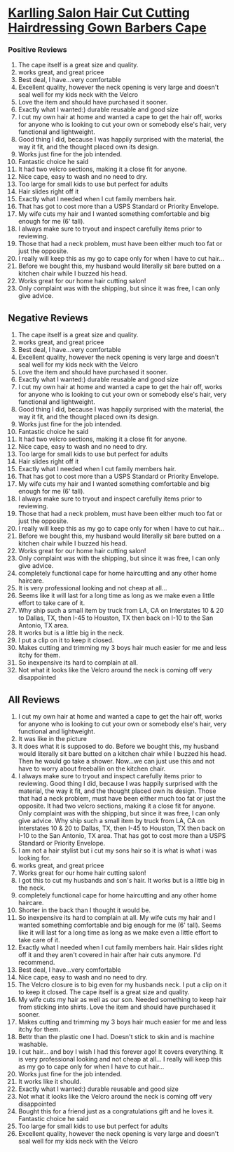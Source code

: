 # [Karlling Salon Hair Cut Cutting Hairdressing Gown Barbers Cape](https://products.checkmycream.com/products/Karlling-Salon-Hair-Cut-Cutting-Hairdressing-Gown-Barbers-Cape.html)

### Positive Reviews

<ol>
      <li>The cape itself is a great size and quality.</li>
      <li>works great, and great pricee</li>
      <li>Best deal, I have...very comfortable</li>
      <li>Excellent quality, however the neck opening is very large and doesn&#x27;t seal well for my kids neck with the Velcro</li>
      <li>Love the item and should have purchased it sooner.</li>
      <li>Exactly what I wanted:) durable reusable and good size</li>
      <li>I cut my own hair at home and wanted a cape to get the hair off, works for anyone who is looking to cut your own or somebody else&#x27;s hair, very functional and lightweight.</li>
      <li>Good thing I did, because I was happily surprised with the material, the way it fit, and the thought placed own its design.  </li>
      <li>Works just fine for the job intended.</li>
      <li>Fantastic choice he said</li>
      <li>It had two velcro sections, making it a close fit for anyone.  </li>
      <li>Nice cape, easy to wash and no need to dry.</li>
      <li>Too large for small kids to use but perfect for adults</li>
      <li>Hair slides right off it</li>
      <li>Exactly what I needed when I cut family members hair.</li>
      <li>That has got to cost more than a USPS Standard or Priority Envelope.</li>
      <li>My wife cuts my hair and I wanted something comfortable and big enough for me (6&#x27; tall).  </li>
      <li>I always make sure to tryout and inspect carefully items prior to reviewing.  </li>
      <li>Those that had a neck problem, must have been either much too fat or just the opposite.  </li>
      <li>I really will keep this as my go to cape only for when I have to cut hair...</li>
      <li>Before we bought this, my husband would literally sit bare butted on a kitchen chair while I buzzed his head.</li>
      <li>Works great for our home hair cutting salon!</li>
      <li>Only complaint was with the shipping, but since it was free, I can only give advice.  </li>
</ol>


<h2>Negative Reviews</h2>
<ol>
<li> The cape itself is a great size and quality.</li>
<li> works great, and great pricee</li>
<li> Best deal, I have...very comfortable</li>
<li> Excellent quality, however the neck opening is very large and doesn&#x27;t seal well for my kids neck with the Velcro</li>
<li> Love the item and should have purchased it sooner.</li>
<li> Exactly what I wanted:) durable reusable and good size</li>
<li> I cut my own hair at home and wanted a cape to get the hair off, works for anyone who is looking to cut your own or somebody else&#x27;s hair, very functional and lightweight.</li>
<li> Good thing I did, because I was happily surprised with the material, the way it fit, and the thought placed own its design.  </li>
<li> Works just fine for the job intended.</li>
<li> Fantastic choice he said</li>
<li> It had two velcro sections, making it a close fit for anyone.  </li>
<li> Nice cape, easy to wash and no need to dry.</li>
<li> Too large for small kids to use but perfect for adults</li>
<li> Hair slides right off it</li>
<li> Exactly what I needed when I cut family members hair.</li>
<li> That has got to cost more than a USPS Standard or Priority Envelope.</li>
<li> My wife cuts my hair and I wanted something comfortable and big enough for me (6&#x27; tall).  </li>
<li> I always make sure to tryout and inspect carefully items prior to reviewing.  </li>
<li> Those that had a neck problem, must have been either much too fat or just the opposite.  </li>
<li> I really will keep this as my go to cape only for when I have to cut hair...</li>
<li> Before we bought this, my husband would literally sit bare butted on a kitchen chair while I buzzed his head.</li>
<li> Works great for our home hair cutting salon!</li>
<li> Only complaint was with the shipping, but since it was free, I can only give advice.  </li>
<li> completely functional cape for home haircutting and any other home haircare.</li>
<li> It is very professional looking and not cheap at all...</li>
<li> Seems like it will last for a long time as long as we make even a little effort to take care of it.</li>
<li> Why ship such a small item by truck from LA, CA on Interstates 10 &amp; 20 to Dallas, TX, then I-45  to Houston, TX then back on I-10  to the San Antonio, TX area.  </li>
<li> It works but is a little big in the neck.</li>
<li> I put a clip on it to keep it closed.</li>
<li> Makes cutting and trimming my 3 boys hair much easier for me and less itchy for them.</li>
<li> So inexpensive its hard to complain at all.  </li>
<li> Not what it looks like the Velcro around the neck is coming off very disappointed</li>
</ol>

<h2>All Reviews</h2>

<ol>
    <li> I cut my own hair at home and wanted a cape to get the hair off, works for anyone who is looking to cut your own or somebody else&#x27;s hair, very functional and lightweight.</li>
    <li> It was like in the picture</li>
    <li> It does what it is supposed to do. Before we bought this, my husband would literally sit bare butted on a kitchen chair while I buzzed his head. Then he would go take a shower. Now...we can just use this and not have to worry about freeballin on the kitchen chair.</li>
    <li> I always make sure to tryout and inspect carefully items prior to reviewing.  Good thing I did, because I was happily surprised with the material, the way it fit, and the thought placed own its design.  Those that had a neck problem, must have been either much too fat or just the opposite.  It had two velcro sections, making it a close fit for anyone.  Only complaint was with the shipping, but since it was free, I can only give advice.  Why ship such a small item by truck from LA, CA on Interstates 10 &amp; 20 to Dallas, TX, then I-45  to Houston, TX then back on I-10  to the San Antonio, TX area.  That has got to cost more than a USPS Standard or Priority Envelope.</li>
    <li> I am not a hair stylist but i cut my sons hair so it is what is what i was looking for.</li>
    <li> works great, and great pricee</li>
    <li> Works great for our home hair cutting salon!</li>
    <li> I got this to cut my husbands and son&#x27;s hair. It works but is a little big in the neck.</li>
    <li> completely functional cape for home haircutting and any other home haircare.</li>
    <li> Shorter in the back than I thought it would be.</li>
    <li> So inexpensive its hard to complain at all.  My wife cuts my hair and I wanted something comfortable and big enough for me (6&#x27; tall).  Seems like it will last for a long time as long as we make even a little effort to take care of it.</li>
    <li> Exactly what I needed when I cut family members hair. Hair slides right off it and they aren&#x27;t covered in hair after hair cuts anymore. I&#x27;d recommend.</li>
    <li> Best deal, I have...very comfortable</li>
    <li> Nice cape, easy to wash and no need to dry.</li>
    <li> The Velcro closure is to big even for my husbands neck. I put a clip on it to keep it closed. The cape itself is a great size and quality.</li>
    <li> My wife cuts my hair as well as our son. Needed something to keep hair from sticking into shirts. Love the item and should have purchased it sooner.</li>
    <li> Makes cutting and trimming my 3 boys hair much easier for me and less itchy for them.</li>
    <li> Bettr than the plastic one I had. Doesn&#x27;t stick to skin and is machine washable.</li>
    <li> I cut hair... and boy I wish I had this forever ago! It covers everything. It is very professional looking and not cheap at all... I really will keep this as my go to cape only for when I have to cut hair...</li>
    <li> Works just fine for the job intended.</li>
    <li> It works like it should.</li>
    <li> Exactly what I wanted:) durable reusable and good size</li>
    <li> Not what it looks like the Velcro around the neck is coming off very disappointed</li>
    <li> Bought this for a friend just as a congratulations gift and he loves it. Fantastic choice he said</li>
    <li> Too large for small kids to use but perfect for adults</li>
    <li> Excellent quality, however the neck opening is very large and doesn&#x27;t seal well for my kids neck with the Velcro</li>
</ol>




